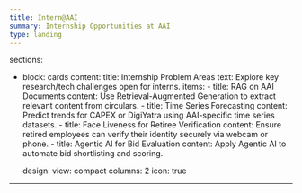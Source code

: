 ```yaml
---
title: Intern@AAI
summary: Internship Opportunities at AAI
type: landing
---
```


sections:
  - block: cards
    content: 
      title: Internship Problem Areas
      text: Explore key research/tech challenges open for interns.
      items:
        - title: RAG on AAI Documents
          content: Use Retrieval-Augmented Generation to extract relevant content from circulars.
        - title: Time Series Forecasting
          content: Predict trends for CAPEX or DigiYatra using AAI-specific time series datasets.
        - title: Face Liveness for Retiree Verification
          content: Ensure retired employees can verify their identity securely via webcam or phone.
        - title: Agentic AI for Bid Evaluation
          content: Apply Agentic AI to automate bid shortlisting and scoring.

    design:
      view: compact
      columns: 2
      icon: true
---
